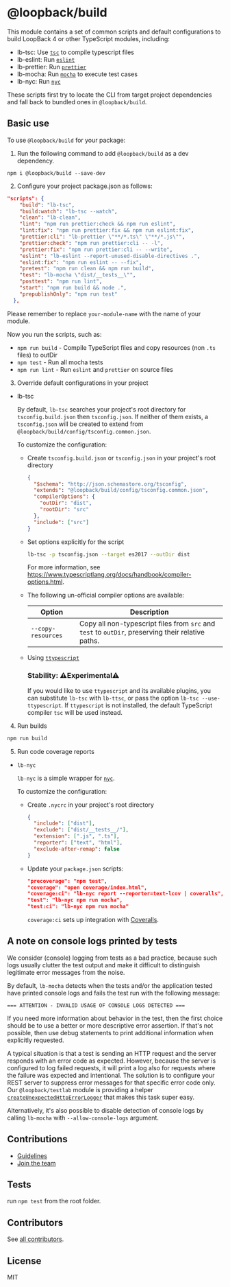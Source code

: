 # @loopback/build

This module contains a set of common scripts and default configurations to build
LoopBack 4 or other TypeScript modules, including:

- lb-tsc: Use
  [`tsc`](https://www.typescriptlang.org/docs/handbook/compiler-options.html) to
  compile typescript files
- lb-eslint: Run [`eslint`](https://typescript-eslint.io/)
- lb-prettier: Run [`prettier`](https://github.com/prettier/prettier)
- lb-mocha: Run [`mocha`](https://mochajs.org/) to execute test cases
- lb-nyc: Run [`nyc`](https://github.com/istanbuljs/nyc)

These scripts first try to locate the CLI from target project dependencies and
fall back to bundled ones in `@loopback/build`.

## Basic use

To use `@loopback/build` for your package:

1.  Run the following command to add `@loopback/build` as a dev dependency.

`npm i @loopback/build --save-dev`

2.  Configure your project package.json as follows:

```json
"scripts": {
    "build": "lb-tsc",
    "build:watch": "lb-tsc --watch",
    "clean": "lb-clean",
    "lint": "npm run prettier:check && npm run eslint",
    "lint:fix": "npm run prettier:fix && npm run eslint:fix",
    "prettier:cli": "lb-prettier \"**/*.ts\" \"**/*.js\"",
    "prettier:check": "npm run prettier:cli -- -l",
    "prettier:fix": "npm run prettier:cli -- --write",
    "eslint": "lb-eslint --report-unused-disable-directives .",
    "eslint:fix": "npm run eslint -- --fix",
    "pretest": "npm run clean && npm run build",
    "test": "lb-mocha \"dist/__tests__\"",
    "posttest": "npm run lint",
    "start": "npm run build && node .",
    "prepublishOnly": "npm run test"
  },
```

Please remember to replace `your-module-name` with the name of your module.

Now you run the scripts, such as:

- `npm run build` - Compile TypeScript files and copy resources (non `.ts`
  files) to outDir
- `npm test` - Run all mocha tests
- `npm run lint` - Run `eslint` and `prettier` on source files

3.  Override default configurations in your project

- lb-tsc

  By default, `lb-tsc` searches your project's root directory for
  `tsconfig.build.json` then `tsconfig.json`. If neither of them exists, a
  `tsconfig.json` will be created to extend from
  `@loopback/build/config/tsconfig.common.json`.

  To customize the configuration:

  - Create `tsconfig.build.json` or `tsconfig.json` in your project's root
    directory

    ```json
    {
      "$schema": "http://json.schemastore.org/tsconfig",
      "extends": "@loopback/build/config/tsconfig.common.json",
      "compilerOptions": {
        "outDir": "dist",
        "rootDir": "src"
      },
      "include": ["src"]
    }
    ```

  - Set options explicitly for the script

    ```sh
    lb-tsc -p tsconfig.json --target es2017 --outDir dist
    ```

    For more information, see
    <https://www.typescriptlang.org/docs/handbook/compiler-options.html>.

  - The following un-official compiler options are available:

    | Option             | Description                                                                                       |
    | ------------------ | ------------------------------------------------------------------------------------------------- |
    | `--copy-resources` | Copy all non-typescript files from `src` and `test` to `outDir`, preserving their relative paths. |

  - Using [`ttypescript`](https://github.com/cevek/ttypescript)

    ### Stability: ⚠️Experimental⚠️

    If you would like to use `ttypescript` and its available plugins, you can
    substitute `lb-tsc` with `lb-ttsc`, or pass the option
    `lb-tsc --use-ttypescript`. If `ttypescript` is not installed, the default
    TypeScript compiler `tsc` will be used instead.

4.  Run builds

```sh
npm run build
```

5.  Run code coverage reports

- `lb-nyc`

  `lb-nyc` is a simple wrapper for [`nyc`](https://github.com/istanbuljs/nyc).

  To customize the configuration:

  - Create `.nycrc` in your project's root directory

    ```json
    {
      "include": ["dist"],
      "exclude": ["dist/__tests__/"],
      "extension": [".js", ".ts"],
      "reporter": ["text", "html"],
      "exclude-after-remap": false
    }
    ```

  - Update your `package.json` scripts:

    ```json
    "precoverage": "npm test",
    "coverage": "open coverage/index.html",
    "coverage:ci": "lb-nyc report --reporter=text-lcov | coveralls",
    "test": "lb-nyc npm run mocha",
    "test:ci": "lb-nyc npm run mocha"
    ```

    `coverage:ci` sets up integration with [Coveralls](https://coveralls.io/).

## A note on console logs printed by tests

We consider (console) logging from tests as a bad practice, because such logs
usually clutter the test output and make it difficult to distinguish legitimate
error messages from the noise.

By default, `lb-mocha` detects when the tests and/or the application tested have
printed console logs and fails the test run with the following message:

```
=== ATTENTION - INVALID USAGE OF CONSOLE LOGS DETECTED ===
```

If you need more information about behavior in the test, then the first choice
should be to use a better or more descriptive error assertion. If that's not
possible, then use debug statements to print additional information when
explicitly requested.

A typical situation is that a test is sending an HTTP request and the server
responds with an error code as expected. However, because the server is
configured to log failed requests, it will print a log also for requests where
the failure was expected and intentional. The solution is to configure your REST
server to suppress error messages for that specific error code only. Our
`@loopback/testlab` module is providing a helper
[`createUnexpectedHttpErrorLogger`](https://github.com/loopbackio/loopback-next/tree/master/packages/testlab#createUnexpectedHttpErrorLogger)
that makes this task super easy.

Alternatively, it's also possible to disable detection of console logs by
calling `lb-mocha` with `--allow-console-logs` argument.

## Contributions

- [Guidelines](https://github.com/loopbackio/loopback-next/blob/master/docs/CONTRIBUTING.md)
- [Join the team](https://github.com/loopbackio/loopback-next/issues/110)

## Tests

run `npm test` from the root folder.

## Contributors

See
[all contributors](https://github.com/loopbackio/loopback-next/graphs/contributors).

## License

MIT
